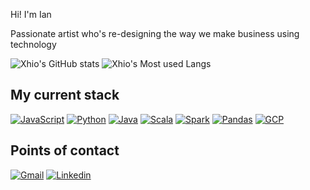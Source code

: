 Hi! I'm Ian

Passionate artist who's re-designing the way we make business using technology

![Xhio's GitHub stats](https://github-readme-stats.vercel.app/api?username=ixn-xhio&show_icons=true&theme=tokyonight)
![Xhio's Most used Langs](https://github-readme-stats.vercel.app/api/top-langs/?username=ixn-xhio&layout=compact&theme=tokyonight)

## My current stack
[![JavaScript](https://img.shields.io/badge/javascript-111111?style=flat-square&logo=javascript&logoColor=%23F7DF1E)](https://developer.mozilla.org/en-US/docs/Web/JavaScript)
[![Python](https://img.shields.io/badge/python-F7CC40?style=flat-square&logo=python&logoColor=white)](https://www.python.org/)
[![Java](https://img.shields.io/badge/java-ff8300?style=flat-square&logo=openjdk&logoColor=white)](https://www.java.com/en/)
[![Scala](https://img.shields.io/badge/scala-ff1000?style=flat-square&logo=scala&logoColor=white)](https://www.scala-lang.org/)
[![Spark](https://img.shields.io/badge/spark-DB571B?style=flat-square&logo=apachespark&logoColor=white)](https://spark.apache.org/)
[![Pandas](https://img.shields.io/badge/pandas-130654?style=flat-square&logo=pandas&logoColor=white)](https://pandas.pydata.org/)
[![GCP](https://img.shields.io/badge/GCP-4188F4?style=flat-square&logo=googlecloud&logoColor=white)](https://cloud.google.com/?utm_source=google&utm_medium=cpc&utm_campaign=latam-LATAM-all-es-dr-BKWS-all-all-trial-e-dr-1707800-LUAC0010197&utm_content=text-ad-none-any-DEV_c-CRE_512379899417-ADGP_Hybrid+%7C+BKWS+-+EXA+%7C+Txt+~+GCP_General-KWID_43700062784667386-kwd-301173107424&utm_term=KW_google+cloud-ST_Google+Cloud&gad_source=1&gclid=Cj0KCQiAnrOtBhDIARIsAFsSe53rQIOWejwnUjRttg3YPSQZx8RyKJc77otc83cIqxB-_0LBzXsH2FgaAgt7EALw_wcB&gclsrc=aw.ds&hl=es_419)

## Points of contact
[![Gmail](https://img.shields.io/badge/GMail-CE3C30?style=flat-square&logo=gmail&logoColor=white)](mailto:ian22picado@gmail.com)
[![Linkedin](https://img.shields.io/badge/LinkedIn-0a66c2?style=flat-square&logo=linkedin&logoColor=white)](https://www.linkedin.com/in/ian-achio-b7b342204/)
